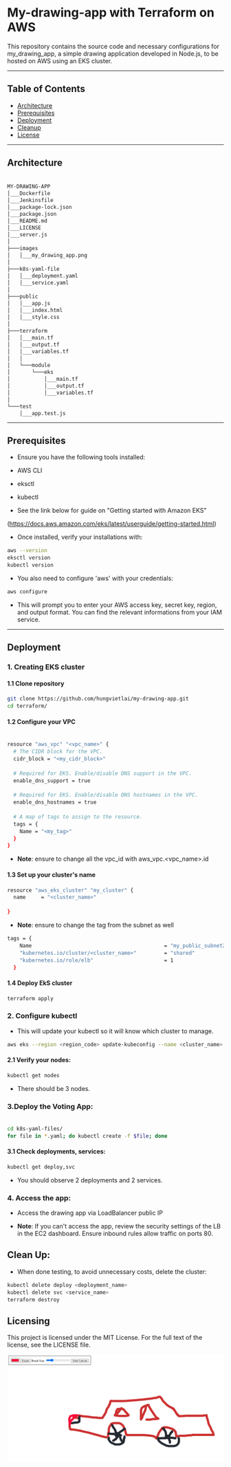 # My-drawing-app with Terraform on AWS

This repository contains the source code and necessary configurations for my_drawing_app, a simple drawing application developed in Node.js, to be hosted on AWS using an EKS cluster.

---

## Table of Contents

- [Architecture](#architecture)
- [Prerequisites](#prerequisites)
- [Deployment](#deployment)
- [Cleanup](#cleanup)
- [License](#license)

---

## Architecture

```plaintext

MY-DRAWING-APP
│___Dockerfile
│___Jenkinsfile
│___package-lock.json
│___package.json
│___README.md
│___LICENSE
│___server.js
│
├───images
│   │___my_drawing_app.png
│
├───k8s-yaml-file
│   │___deployment.yaml
│   │___service.yaml
│
├───public
│   │___app.js
│   │___index.html
│   │___style.css
│
├───terraform
│   │___main.tf
│   │___output.tf
│   │___variables.tf
│   │
│   └───module
│       └───eks
│           │___main.tf
│           │___output.tf
│           │___variables.tf
│
└───test
    │___app.test.js
```

---

## Prerequisites

- Ensure you have the following tools installed:

- AWS CLI
- eksctl
- kubectl
- See the link below for guide on "Getting started with Amazon EKS" 

(https://docs.aws.amazon.com/eks/latest/userguide/getting-started.html)

- Once installed, verify your installations with:

```bash
aws --version
eksctl version
kubectl version
```

- You also need to configure 'aws' with your credentials:

```bash
aws configure
```
- This will prompt you to enter your AWS access key, secret key, region, and output format. You can find the relevant informations from your IAM service.

---

## Deployment

### 1. Creating EKS cluster

#### 1.1 Clone repository

```bash
git clone https://github.com/hungvietlai/my-drawing-app.git
cd terraform/
```

#### 1.2 Configure your VPC 

```bash

resource "aws_vpc" "<vpc_name>" {
  # The CIDR block for the VPC.
  cidr_block = "<my_cidr_block>"

  # Required for EKS. Enable/disable DNS support in the VPC.
  enable_dns_support = true

  # Required for EKS. Enable/disable DNS hostnames in the VPC.
  enable_dns_hostnames = true

  # A map of tags to assign to the resource.
  tags = {
    Name = "<my_tag>"
  }
}

```
- **Note**: ensure to change all the vpc_id with aws_vpc.<vpc_name>.id

#### 1.3 Set up your cluster's name

```bash
resource "aws_eks_cluster" "my_cluster" {
  name     = "<cluster_name>"

}
```

- **Note**: ensure to change the tag from the subnet as well

```bash
tags = {
    Name                                           = "my_public_subnet2"
    "kubernetes.io/cluster/<cluster_name>"         = "shared"
    "kubernetes.io/role/elb"                       = 1
  }

```

#### 1.4 Deploy EkS cluster

```bash
terraform apply
```


### 2. Configure kubectl

- This will update your kubectl so it will know which cluster to manage.

```bash
aws eks --region <region_code> update-kubeconfig --name <cluster_name>
```

#### 2.1 Verify your nodes:

```bash
kubectl get nodes
```
- There should be 3 nodes.

### 3.Deploy the Voting App:

```bash

cd k8s-yaml-files/
for file in *.yaml; do kubectl create -f $file; done
```
#### 3.1 Check deployments, services:

```bash
kubectl get deploy,svc
```
- You should observe 2 deployments and 2 services.

### 4. Access the app:

- Access the drawing app via LoadBalancer public IP

- **Note**: If you can't access the app, review the security settings of the LB in the EC2 dashboard. Ensure inbound rules allow traffic on ports 80.

## Clean Up:

- When done testing, to avoid unnecessary costs, delete the cluster:

```bash
kubectl delete deploy <deployment_name>
kubectl delete svc <service_name>
terraform destroy
```
## Licensing 

This project is licensed under the MIT License. For the full text of the license, see the LICENSE file.

![drawing-app-image](https://github.com/hungvietlai/my-drawing-app/blob/main/images/my_drawing_app.png)